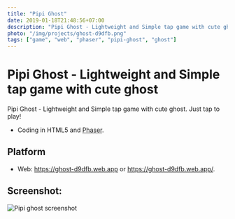 ```yaml
---
title: "Pipi Ghost"
date: 2019-01-18T21:48:56+07:00
description: "Pipi Ghost - Lightweight and Simple tap game with cute ghost"
photo: "/img/projects/ghost-d9dfb.png"
tags: ["game", "web", "phaser", "pipi-ghost", "ghost"]
---
```


# Pipi Ghost - Lightweight and Simple tap game with cute ghost

Pipi Ghost - Lightweight and Simple tap game with cute ghost. Just tap to play!

- Coding in HTML5 and [Phaser](https://phaser.io).

## Platform

- Web: https://ghost-d9dfb.web.app or https://ghost-d9dfb.web.app/.

## Screenshot: 

![Pipi ghost screenshot](/img/projects/ghost-d9dfb.png)
